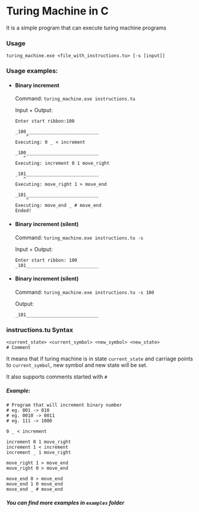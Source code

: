 # Turing Machine in C

It is a simple program that can execute turing machine programs

### Usage
```turing_machine.exe <file_with_instructions.tu> [-s [input]]```

### Usage examples:
-   #### Binary increment

    Command: ```turing_machine.exe instructions.tu```

    Input + Output:
    ```
    Enter start ribbon:100
    
    _100___________________________
        ^
    Executing: 0 _ < increment
    
    _100___________________________
       ^
    Executing: increment 0 1 move_right
    
    _101___________________________
       ^
    Executing: move_right 1 > move_end
    
    _101___________________________
        ^
    Executing: move_end _ # move_end
    Ended!
    ```


-   #### Binary increment (silent)

    Command: ```turing_machine.exe instructions.tu -s```

    Input + Output:
    ```
    Enter start ribbon: 100
    _101___________________________
    ```


-   #### Binary increment (silent)
    Command: ```turing_machine.exe instructions.tu -s 100```

    Output:
    ```
    _101___________________________
    ```


### instructions.tu Syntax
```
<current_state> <current_symbol> <new_symbol> <new_state>
# Comment
```

It means that if turing machine is in state `current_state` 
and carriage points to `current_symbol`, new symbol and new state will be set.

It also supports comments started with `#`

##### Example: 
```
# Program that will increment binary number
# eg. 001 -> 010
# eg. 0010 -> 0011
# eg. 111 -> 1000

0 _ < increment

increment 0 1 move_right
increment 1 < increment
increment _ 1 move_right

move_right 1 > move_end
move_right 0 > move_end

move_end 0 > move_end
move_end 1 0 move_end
move_end _ # move_end
```

##### You can find more examples in `examples` folder